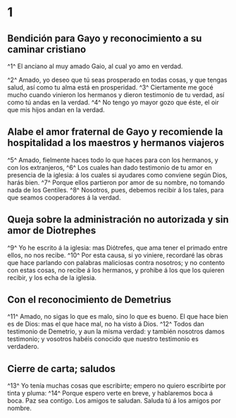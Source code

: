 # 1 
## Bendición para Gayo y reconocimiento a su caminar cristiano
^1^ El anciano al muy amado Gaio, al cual yo amo en verdad.

 
^2^ Amado, yo deseo que tú seas prosperado en todas cosas, y que tengas salud, así como tu alma está en prosperidad. 
^3^ Ciertamente me gocé mucho cuando vinieron los hermanos y dieron testimonio de tu verdad, así como tú andas en la verdad. 
^4^ No tengo yo mayor gozo que éste, el oir que mis hijos andan en la verdad.

## Alabe el amor fraternal de Gayo y recomiende la hospitalidad a los maestros y hermanos viajeros
 
^5^ Amado, fielmente haces todo lo que haces para con los hermanos, y con los extranjeros, 
^6^ Los cuales han dado testimonio de tu amor en presencia de la iglesia: á los cuales si ayudares como conviene según Dios, harás bien. 
^7^ Porque ellos partieron por amor de su nombre, no tomando nada de los Gentiles. 
^8^ Nosotros, pues, debemos recibir á los tales, para que seamos cooperadores á la verdad.

## Queja sobre la administración no autorizada y sin amor de Diotrephes
 
^9^ Yo he escrito á la iglesia: mas Diótrefes, que ama tener el primado entre ellos, no nos recibe. 
^10^ Por esta causa, si yo viniere, recordaré las obras que hace parlando con palabras maliciosas contra nosotros; y no contento con estas cosas, no recibe á los hermanos, y prohibe á los que los quieren recibir, y los echa de la iglesia.

## Con el reconocimiento de Demetrius
 
^11^ Amado, no sigas lo que es malo, sino lo que es bueno. El que hace bien es de Dios: mas el que hace mal, no ha visto á Dios. 
^12^ Todos dan testimonio de Demetrio, y aun la misma verdad: y también nosotros damos testimonio; y vosotros habéis conocido que nuestro testimonio es verdadero.

## Cierre de carta; saludos
 
^13^ Yo tenía muchas cosas que escribirte; empero no quiero escribirte por tinta y pluma: 
^14^ Porque espero verte en breve, y hablaremos boca á boca. Paz sea contigo. Los amigos te saludan. Saluda tú á los amigos por nombre. 